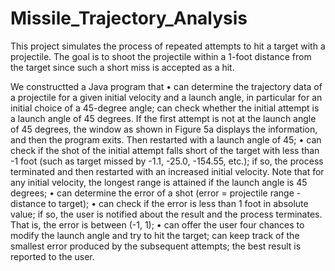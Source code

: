 # Missile_Trajectory_Analysis
This project simulates the process of repeated attempts to hit a target with a projectile. The goal is to shoot the projectile within a 1-foot distance from the target since such a short miss is accepted as a hit.


We constructted a Java program that
• can determine the trajectory data of a projectile for a given initial velocity and a launch angle, in particular for an initial choice of a 45-degree angle;
can check whether the initial attempt is a launch angle of 45 degrees. If the first attempt is not at the launch angle of 45 degrees, the window as shown in Figure 5a displays the information, and then the program exits. Then restarted with a launch angle of 45;
• can check if the shot of the initial attempt falls short of the target with less than -1 foot (such as target missed by -1.1, -25.0, -154.55, etc.); if so, the process terminated and then restarted with an increased initial velocity. Note that for any initial velocity, the longest range is attained if the launch angle is 45 degrees;
• can determine the error of a shot (error = projectile range - distance to target);
• can check if the error is less than 1 foot in absolute value; if so, the user is notified about the result and the process terminates. That is, the error is between (-1, 1);
• can offer the user four chances to modify the launch angle and try to hit the target; can keep track of the smallest error produced by the subsequent attempts; the best result is reported to the user.
